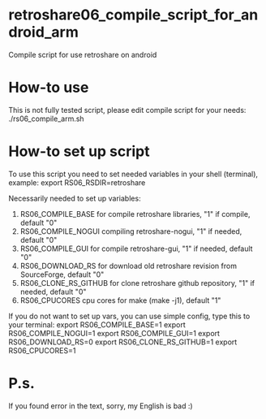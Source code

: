 # retroshare06_compile_script_for_android_arm
Compile script for use retroshare on android

# How-to use
This is not fully tested script, please edit compile script for your needs:
    ./rs06_compile_arm.sh
# How-to set up script
To use this script you need to set needed variables in your shell (terminal), example:
    export RS06_RSDIR=retroshare

Necessarily needed to set up variables:
1. RS06_COMPILE_BASE for compile retroshare libraries, "1" if compile, default "0"
2. RS06_COMPILE_NOGUI compiling retroshare-nogui, "1" if needed, default "0"
3. RS06_COMPILE_GUI for compile retroshare-gui, "1" if needed, default "0"
4. RS06_DOWNLOAD_RS for download old retroshare revision from SourceForge, default "0"
5. RS06_CLONE_RS_GITHUB for clone retroshare github repository, "1" if needed, default "0"
6. RS06_CPUCORES cpu cores for make (make -j1), default "1"

If you do not want to set up vars, you can use simple config, type this to your terminal:
    export RS06_COMPILE_BASE=1
    export RS06_COMPILE_NOGUI=1
    export RS06_COMPILE_GUI=1
    export RS06_DOWNLOAD_RS=0
    export RS06_CLONE_RS_GITHUB=1
    export RS06_CPUCORES=1

# P.s.
If you found error in the text, sorry, my English is bad :)
